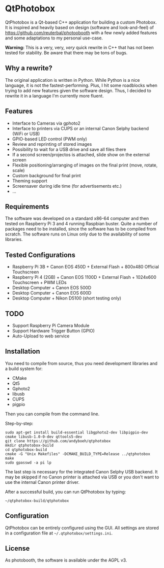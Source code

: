 QtPhotobox
==========

QtPhotobox is a Qt-based C++ application for building a custom Photobox. It is
inspired and heavily based on design (software and look-and-feel) of 
https://github.com/reuterbal/photoobooth with a few
newly added features and some adaptations to my personal use-case.

**Warning:** This is a very, very, *very* quick rewrite in C++ that has not been
tested for stability. Be aware that there may be tons of bugs.

Why a rewrite?
--------------

The original application is written in Python. While Python is a nice language,
it is not the fastest-performing. Plus, I hit some roadblocks when trying
to add new features given the software design. Thus, I decided to rewrite
it in a language I'm currently more fluent.

Features
--------

  * Interface to Cameras via gphoto2
  * Interface to printers via CUPS or an internal Canon Selphy backend (WiFi or USB)
  * GPIO-based LED control (PWM only)
  * Review and reprinting of stored images
  * Possibility to wait for a USB drive and save all files there
  * If a second screen/projectos is attached, slide show on the external screen
  * Flexible positioning/arranging of images on the final print (move, rotate, scale)
  * Custom background for final print
  * Theming support
  * Screensaver during idle time (for advertisements etc.)
  * ...
  
Requirements
------------

The software was developed on a standard x86-64 computer and then tested on
Raspberry Pi 3 and 4 running Raspbian buster. Quite a number of packages need to be installed,
since the software has to be compiled from scratch. 
The software runs on Linux only due to the availability of some libraries.

Tested Configurations
---------------------

  - Raspberry Pi 3B + Canon EOS 450D + External Flash + 800x480 Official Touchscreen
  - Raspberry Pi 4 (2GB) + Canon EOS 1100D + External Flash + 1024x600 Touchscreen + PWM LEDs
  - Desktop Computer + Canon EOS 500D
  - Desktop Computer + Canon EOS 600D
  - Desktop Computer + Nikon D5100 (short testing only)

TODO
----

 * Support Raspberry Pi Camera Module
 * Support Hardware Trigger Button (GPIO)
 * Auto-Upload to web service

Installation
------------

You need to compile from source, thus you need development libraries and a build
system for:

  * CMake
  * Qt5
  * Gphoto2
  * libusb
  * CUPS
  * pigpio

Then you can compile from the command line.

Step-by-step:

```
sudo apt-get install build-essential libgphoto2-dev libpigpio-dev cmake libusb-1.0-0-dev qttools5-dev
git clone https://github.com/andyboeh/qtphotobox
mkdir qtphotobox-build
cd qtphotobox-build
cmake -G "Unix Makefiles" -DCMAKE_BUILD_TYPE=Release ../qtphotobox
make
sudo gpasswd -a pi lp
```

The last step is necessary for the integrated Canon Selphy USB backend. It may be skipped
if no Canon printer is attached via USB or you don't want to use the internal Canon
printer driver.

After a successful build, you can run QtPhotobox by typing:

```
~/qtphotobox-build/qtphotobox
```

Configuration
-------------

QtPhotobox can be entirely configured using the GUI. All settings are stored
in a configuration file at `~/.qtphotobox/settings.ini`.

License
-------

As photobooth, the software is available under the AGPL v3.
